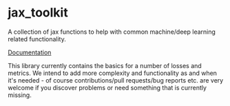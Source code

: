 # jax_toolkit

A collection of jax functions to help with common machine/deep learning related functionality. 

[Documentation](asmith26.github.io/jax_toolkit/)

This library currently contains the basics for a number of losses and metrics. We intend to add more complexity and functionality as and when it's needed - of course contributions/pull requests/bug reports etc. are very welcome if you discover problems or need something that is currently missing.
